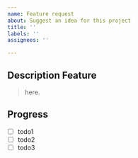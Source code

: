 ```yaml
---
name: Feature request
about: Suggest an idea for this project
title: ''
labels: ''
assignees: ''

---
```


## Description Feature

> here.

## Progress
- [ ] todo1
- [ ] todo2
- [ ] todo3
